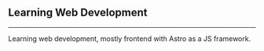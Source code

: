 ## Learning Web Development
___
Learning web development, mostly frontend with Astro as a JS framework. 
